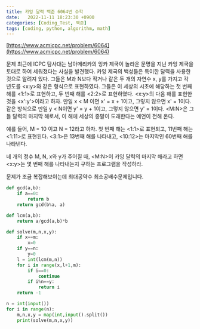 ```yaml
---
title: 카잉 달력 백준 6064번 수학
date:   2022-11-11 18:23:30 +0900
categories: [Coding_Test, 백준]
tags: [coding, python, algorithm, math]
---
```


[https://www.acmicpc.net/problem/6064](https://www.acmicpc.net/problem/6064)

문제
최근에 ICPC 탐사대는 남아메리카의 잉카 제국이 놀라운 문명을 지닌 카잉 제국을 토대로 하여 세워졌다는 사실을 발견했다. 카잉 제국의 백성들은 특이한 달력을 사용한 것으로 알려져 있다. 그들은 M과 N보다 작거나 같은 두 개의 자연수 x, y를 가지고 각 년도를 \<x:y\>와 같은 형식으로 표현하였다. 그들은 이 세상의 시초에 해당하는 첫 번째 해를 \<1:1\>로 표현하고, 두 번째 해를 \<2:2\>로 표현하였다. \<x:y\>의 다음 해를 표현한 것을 \<x':y'\>이라고 하자. 만일 x \< M 이면 x' = x + 1이고, 그렇지 않으면 x' = 1이다. 같은 방식으로 만일 y \< N이면 y' = y + 1이고, 그렇지 않으면 y' = 1이다. \<M:N\>은 그들 달력의 마지막 해로서, 이 해에 세상의 종말이 도래한다는 예언이 전해 온다. 

예를 들어, M = 10 이고 N = 12라고 하자. 첫 번째 해는 \<1:1\>로 표현되고, 11번째 해는 \<1:11\>로 표현된다. \<3:1\>은 13번째 해를 나타내고, \<10:12\>는 마지막인 60번째 해를 나타낸다. 

네 개의 정수 M, N, x와 y가 주어질 때, \<M:N\>이 카잉 달력의 마지막 해라고 하면 \<x:y\>는 몇 번째 해를 나타내는지 구하는 프로그램을 작성하라.

문제가 조금 복잡해보이는데 최대공약수 최소공배수문제입니다.

```py
def gcd(a,b):
    if a==0:
        return b
    return gcd(b%a, a)

def lcm(a,b):
    return a/gcd(a,b)*b

def solve(m,n,x,y):
    if x==m:
        x=0
    if y==n:
        y=0
    l = int(lcm(m,n))
    for i in range(x,l+1,m):
        if i==0:
            continue
        if i%n==y:
            return i
    return -1

n = int(input())
for i in range(n):
    m,n,x,y = map(int,input().split())
    print(solve(m,n,x,y))
```